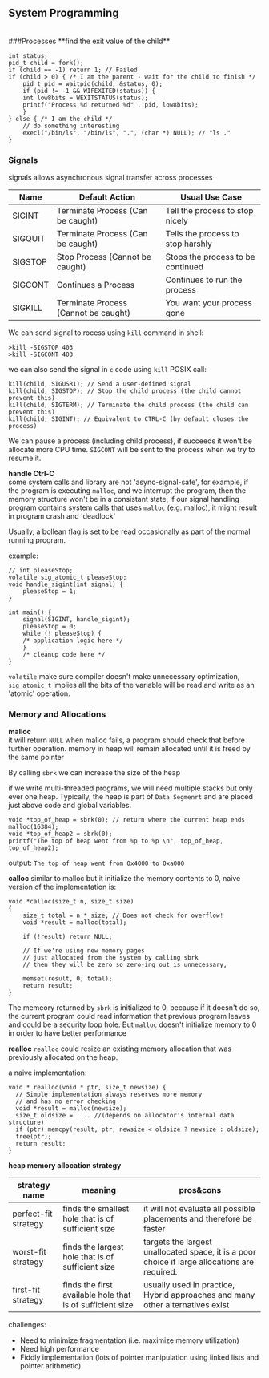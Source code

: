 ## System Programming

<br>
###Processes
**find the exit value of the child**

	int status;
	pid_t child = fork();
	if (child == -1) return 1; // Failed
	if (child > 0) { /* I am the parent - wait for the child to finish */
	    pid_t pid = waitpid(child, &status, 0);
	    if (pid != -1 && WIFEXITED(status)) {
		int low8bits = WEXITSTATUS(status);
		printf("Process %d returned %d" , pid, low8bits);
	    }
	} else { /* I am the child */
	    // do something interesting
	    execl("/bin/ls", "/bin/ls", ".", (char *) NULL); // "ls ."
	}
	

### Signals
signals allows asynchronous signal transfer across processes  

|Name|	Default Action|	Usual Use Case|
|---|---|---|
|SIGINT|	Terminate Process (Can be caught)|	Tell the process to stop nicely
|SIGQUIT|	Terminate Process (Can be caught)|	Tells the process to stop harshly
|SIGSTOP|	Stop Process (Cannot be caught)|	Stops the process to be continued
SIGCONT|	Continues a Process|	Continues to run the process
SIGKILL|	Terminate Process (Cannot be caught)|	You want your process gone

We can send signal to rocess using `kill` command in shell:  

	>kill -SIGSTOP 403
	>kill -SIGCONT 403

we can also send the signal in `c` code using `kill` POSIX call:

	kill(child, SIGUSR1); // Send a user-defined signal
	kill(child, SIGSTOP); // Stop the child process (the child cannot prevent this)
	kill(child, SIGTERM); // Terminate the child process (the child can prevent this)
	kill(child, SIGINT); // Equivalent to CTRL-C (by default closes the process)

We can pause a process (including child process), if succeeds it won't be allocate more CPU time.
`SIGCONT` will be sent to the process when we try to resume it.

**handle Ctrl-C**  
some system calls and library are not 'async-signal-safe', for example, if the program is executing `malloc`, and we interrupt the program, then the memory structure won't be in a consistant state, if our signal handling program contains system calls that uses `malloc` (e.g. malloc), it might result in program crash and 'deadlock'

Usually, a bollean flag is set to be read occasionally as part of the normal running program.

example:

	// int pleaseStop;
	volatile sig_atomic_t pleaseStop;
	void handle_sigint(int signal) {
	    pleaseStop = 1;
	}

	int main() {
	    signal(SIGINT, handle_sigint);
	    pleaseStop = 0;
	    while (! pleaseStop) { 
		/* application logic here */ 
	    }
	    /* cleanup code here */
	}
	
`volatile` make sure compiler doesn't make unnecessary optimization, `sig_atomic_t` implies all the bits of the variable will be read and write as an 'atomic' operation.	


### Memory and Allocations

**malloc**  
it will return `NULL` when malloc fails, a program should check that before further operation.
memory in heap will remain allocated until it is freed by the same pointer

By calling `sbrk` we can increase the size of the heap

if we write multi-threaded programs, we will need multiple stacks but only ever one heap. Typically, the heap is part of `Data Segmenrt` and are placed just above code and global variables.

	void *top_of_heap = sbrk(0); // return where the current heap ends
	malloc(16384);
	void *top_of_heap2 = sbrk(0);
	printf("The top of heap went from %p to %p \n", top_of_heap, top_of_heap2);

output: `The top of heap went from 0x4000 to 0xa000`

**calloc**
similar  to malloc but it initialize the memory contents to 0, naive version of the implementation is:

	void *calloc(size_t n, size_t size)
	{
		size_t total = n * size; // Does not check for overflow!
		void *result = malloc(total);
	
		if (!result) return NULL;
	
		// If we're using new memory pages 
		// just allocated from the system by calling sbrk
		// then they will be zero so zero-ing out is unnecessary,

		memset(result, 0, total);
		return result; 
	}

The memeory returned by `sbrk` is initialized to 0, because if it doesn't do so, the current program could read information that previous program leaves and could be a security loop hole. But `malloc` doesn't initialize memory to 0 in order to have better performance

**realloc**
`realloc` could resize an existing memory allocation that was previously allocated on the heap.

 a naive implementation:

	void * realloc(void * ptr, size_t newsize) {
	  // Simple implementation always reserves more memory
	  // and has no error checking
	  void *result = malloc(newsize); 
	  size_t oldsize =  ... //(depends on allocator's internal data structure)
	  if (ptr) memcpy(result, ptr, newsize < oldsize ? newsize : oldsize);
	  free(ptr);
	  return result;
	}
	
**heap memory allocation strategy**  

|strategy name|meaning|pros&cons|
|---|---|---|
|perfect-fit strategy| finds the smallest hole that is of sufficient size| it will not evaluate all possible placements and therefore be faster|
|worst-fit strategy|finds the largest hole that is of sufficient size|targets the largest unallocated space, it is a poor choice if large allocations are required.|
|first-fit strategy|finds the first available hole that is of sufficient size|usually used in practice, Hybrid approaches and many other alternatives exist|

challenges:

- Need to minimize fragmentation (i.e. maximize memory utilization)
- Need high performance
- Fiddly implementation (lots of pointer manipulation using linked lists and pointer arithmetic)
